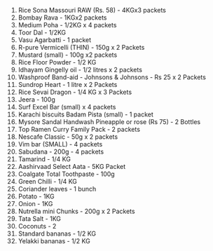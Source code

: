 1. Rice Sona Massouri RAW (Rs. 58) - 4KGx3 packets
2. Bombay Rava - 1KGx2 packets
3. Medium Poha - 1/2KG x 4 packets
4. Toor Dal - 1/2KG
5. Vasu Agarbatti - 1 packet
6. R-pure Vermicelli (THIN) - 150g x 2 Packets
7. Mustard (small) - 100g x2 packets
8. Rice Floor Powder - 1/2 KG 
9. Idhayam Gingelly oil - 1/2 litres x 2 packets
10. Washproof Band-aid - Johnsons & Johnsons - Rs 25 x 2 Packets
11. Sundrop Heart - 1 litre x 2 Packets
12. Rice Sevai Dragon - 1/4 KG x 3 Packets
13. Jeera - 100g 
14. Surf Excel Bar (small) x 4 packets
15. Karachi biscuits Badam Pista (small) - 1 packet
16. Mysore Sandal Handwash Pineapple or rose (Rs 75) - 2 Bottles
17. Top Ramen Curry Family Pack - 2 packets
18. Nescafe Classic - 50g x 2 packets 
19. Vim bar (SMALL) - 4 packets
20. Sabudana - 200g - 4 packets
21. Tamarind - 1/4 KG 
22. Aashirvaad Select Aata - 5KG Packet
23. Coalgate Total Toothpaste - 100g 
24. Green Chilli - 1/4 KG
25. Coriander leaves - 1 bunch
26. Potato - 1KG 
27. Onion - 1KG
28. Nutrella mini Chunks - 200g x 2 Packets
29. Tata Salt - 1KG
30. Coconuts - 2
31. Standard bananas - 1/2 KG
32. Yelakki bananas - 1/2 KG

